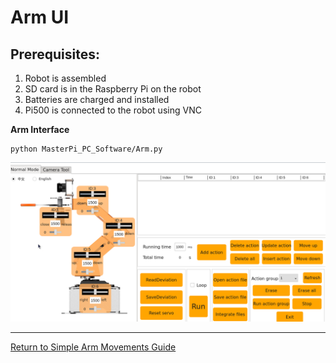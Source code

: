 # **Arm UI**

## Prerequisites:

1. Robot is assembled
1. SD card is in the Raspberry Pi on the robot
1. Batteries are charged and installed
1. Pi500 is connected to the robot using VNC 

**Arm Interface**

   ~~~
   python MasterPi_PC_Software/Arm.py
   ~~~

   <img src="/zzimages/ArmAction.png" width="600" >   

---

[Return to Simple Arm Movements Guide](Simple_Arm_Movements_Guide.md)

